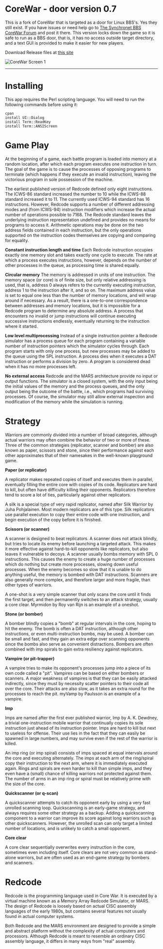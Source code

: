 CoreWar - door version 0.7
=======

This is a fork of CoreWar that is targeted as a door for Linux BBS's. Yes they still exist. If you have issues or need help go to [The Synchronet BBS CoreWar Forum](https://synchronetbbs.org/index.php/forum/corewar)  and post it there. This version locks down the game so it is safe to run as a BBS door, that is, it has no access outside target directory, and a text GUI is provided to make it easier for new players.

Download Release files at [this site](https://synchronetbbs.org/index.php/downloads/category/3-doors)

![CoreWar Screen 1](http://amigacity.xyz/corewar5.png  "CoreWar Screen 1")


----------------------------

**Installing**
=======

This app requires the Perl scripting language. You will need to run the following commands before using it:

~~~~
cpan
install UI::Dialog
install Term::ReadKey
install Term::ANSIScreen
~~~~


**Game Play**
=======

At the beginning of a game, each battle program is loaded into memory at a random location, after which each program executes one instruction in turn. The goal of the game is to cause the processes of opposing programs to terminate (which happens if they execute an invalid instruction), leaving the victorious program in sole possession of the machine.

The earliest published version of Redcode defined only eight instructions. The ICWS-86 standard increased the number to 10 while the ICWS-88 standard increased it to 11. The currently used ICWS-94 standard has 16 instructions. However, Redcode supports a number of different addressing modes and (from ICWS-94) instruction modifiers which increase the actual number of operations possible to 7168. The Redcode standard leaves the underlying instruction representation undefined and provides no means for programs to access it. Arithmetic operations may be done on the two address fields contained in each instruction, but the only operations supported on the instruction codes themselves are copying and comparing for equality.


**Constant instruction length and time**
    Each Redcode instruction occupies exactly one memory slot and takes exactly one cycle to execute. The rate at which a process executes instructions, however, depends on the number of other processes in the queue, as processing time is shared equally.

**Circular memory**
    The memory is addressed in units of one instruction. The memory space (or core) is of finite size, but only relative addressing is used, that is, address 0 always refers to the currently executing instruction, address 1 to the instruction after it, and so on. The maximum address value is set to equal one less than the number of memory locations, and will wrap around if necessary. As a result, there is a one-to-one correspondence between addresses and memory locations, but it is impossible for a Redcode program to determine any absolute address. A process that encounters no invalid or jump instructions will continue executing successive instructions endlessly, eventually returning to the instruction where it started.

**Low level multiprocessing**
    Instead of a single instruction pointer a Redcode simulator has a process queue for each program containing a variable number of instruction pointers which the simulator cycles through. Each program starts with only one process, but new processes may be added to the queue using the SPL instruction. A process dies when it executes a DAT instruction or performs a division by zero. A program is considered dead when it has no more processes left.

**No external access**
    Redcode and the MARS architecture provide no input or output functions. The simulator is a closed system, with the only input being the initial values of the memory and the process queues, and the only output being the outcome of the battle, i.e., which programs had surviving processes. Of course, the simulator may still allow external inspection and modification of the memory while the simulation is running.



**Strategy**
=======

Warriors are commonly divided into a number of broad categories, although actual warriors may often combine the behavior of two or more of these. Three of the common strategies (replicator, scanner and bomber) are also known as paper, scissors and stone, since their performance against each other approximates that of their namesakes in the well-known playground game.

**Paper (or replicator)**

A replicator makes repeated copies of itself and executes them in parallel, eventually filling the entire core with copies of its code. Replicators are hard to kill, but often have difficulty killing their opponents. Replicators therefore tend to score a lot of ties, particularly against other replicators.
    
A silk is a special type of very rapid replicator, named after Silk Warrior by Juha Pohjalainen. Most modern replicators are of this type. Silk replicators use parallel execution to copy their entire code with one instruction, and begin execution of the copy before it is finished.

**Scissors (or scanner)**

A scanner is designed to beat replicators. A scanner does not attack blindly, but tries to locate its enemy before launching a targeted attack. This makes it more effective against hard-to-kill opponents like replicators, but also leaves it vulnerable to decoys. A scanner usually bombs memory with SPL 0 instructions. This causes the enemy to create a huge number of processes which do nothing but create more processes, slowing down useful processes. When the enemy becomes so slow that it is unable to do anything useful, the memory is bombed with DAT instructions. Scanners are also generally more complex, and therefore larger and more fragile, than other types of warriors.
    
A one-shot is a very simple scanner that only scans the core until it finds the first target, and then permanently switches to an attack strategy, usually a core clear. Myrmidon by Roy van Rijn is an example of a oneshot.

**Stone (or bomber)**

A bomber blindly copies a "bomb" at regular intervals in the core, hoping to hit the enemy. The bomb is often a DAT instruction, although other instructions, or even multi-instruction bombs, may be used. A bomber can be small and fast, and they gain an extra edge over scanning opponents since the bombs also serve as convenient distractions. Bombers are often combined with imp spirals to gain extra resiliency against replicators.

**Vampire (or pit-trapper)**

A vampire tries to make its opponent's processes jump into a piece of its own code called a "pit". Vampires can be based on either bombers or scanners. A major weakness of vampires is that they can be easily attacked indirectly, since they must by necessity scatter pointers to their code all over the core. Their attacks are also slow, as it takes an extra round for the processes to reach the pit. myVamp by Paulsson is an example of a vampire.

**Imp**

Imps are named after the first ever published warrior, Imp by A. K. Dewdney, a trivial one-instruction mobile warrior that continually copies its sole instruction just ahead of its instruction pointer. Imps are hard to kill but next to useless for offense. Their use lies in the fact that they can easily be spawned in large numbers, and may survive even if the rest of the warrior is killed.
    
An imp ring (or imp spiral) consists of imps spaced at equal intervals around the core and executing alternately. The imps at each arm of the ring/spiral copy their instruction to the next arm, where it is immediately executed again. Rings and spirals are even harder to kill than simple imps, and they even have a (small) chance of killing warriors not protected against them. The number of arms in an imp ring or spiral must be relatively prime with the size of the core.

**Quickscanner (or q-scan)**

A quickscanner attempts to catch its opponent early by using a very fast unrolled scanning loop. Quickscanning is an early-game strategy, and always requires some other strategy as a backup. Adding a quickscanning component to a warrior can improve its score against long warriors such as other quickscanners. However, the unrolled scan can only target a limited number of locations, and is unlikely to catch a small opponent.

**Core clear**

A core clear sequentially overwrites every instruction in the core, sometimes even including itself. Core clears are not very common as stand-alone warriors, but are often used as an end-game strategy by bombers and scanners.
    
    
    
**Redcode**
=======
Redcode is the programming language used in Core War. It is executed by a virtual machine known as a Memory Array Redcode Simulator, or MARS. The design of Redcode is loosely based on actual CISC assembly languages of the early 1980s, but contains several features not usually found in actual computer systems.

Both Redcode and the MARS environment are designed to provide a simple and abstract platform without the complexity of actual computers and processors. Although Redcode is meant to resemble an ordinary CISC assembly language, it differs in many ways from "real" assembly.
